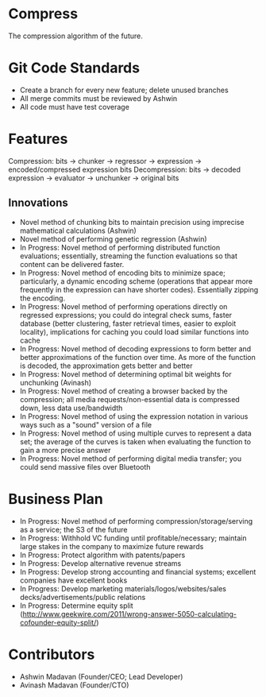 # Compress
The compression algorithm of the future.

# Git Code Standards
- Create a branch for every new feature; delete unused branches
- All merge commits must be reviewed by Ashwin
- All code must have test coverage

# Features
Compression: bits -> chunker -> regressor -> expression -> encoded/compressed expression bits
Decompression: bits -> decoded expression -> evaluator -> unchunker -> original bits

## Innovations
- Novel method of chunking bits to maintain precision using imprecise mathematical calculations (Ashwin)
- Novel method of performing genetic regression (Ashwin)
- In Progress: Novel method of performing distributed function evaluations; essentially, streaming the function evaluations so that content can be delivered faster.
- In Progress: Novel method of encoding bits to minimize space; particularly, a dynamic encoding scheme (operations that appear more frequently in the expression can have shorter codes). Essentially zipping the encoding.
- In Progress: Novel method of performing operations directly on regressed expressions; you could do integral check sums, faster database (better clustering, faster retrieval times, easier to exploit locality), implications for caching you could load similar functions into cache
- In Progress: Novel method of decoding expressions to form better and better approximations of the function over time. As more of the function is decoded, the approximation gets better and better
- In Progress: Novel method of determining optimal bit weights for unchunking (Avinash)
- In Progress: Novel method of creating a browser backed by the compression; all media requests/non-essential data is compressed down, less data use/bandwidth
- In Progress: Novel method of using the expression notation in various ways such as a "sound" version of a file
- In Progress: Novel method of using multiple curves to represent a data set; the average of the curves is taken when evaluating the function to gain a more precise answer
- In Progress: Novel method of performing digital media transfer; you could send massive files over Bluetooth

# Business Plan
- In Progress: Novel method of performing compression/storage/serving as a service; the S3 of the future
- In Progress: Withhold VC funding until profitable/necessary; maintain large stakes in the company to maximize future rewards
- In Progress: Protect algorithm with patents/papers
- In Progress: Develop alternative revenue streams
- In Progress: Develop strong accounting and financial systems; excellent companies have excellent books
- In Progress: Develop marketing materials/logos/websites/sales decks/advertisements/public relations
- In Progress: Determine equity split (http://www.geekwire.com/2011/wrong-answer-5050-calculating-cofounder-equity-split/)

# Contributors
- Ashwin Madavan (Founder/CEO; Lead Developer)
- Avinash Madavan (Founder/CTO)